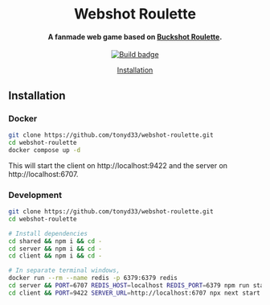 
<h1 align="center">
  Webshot Roulette
  <br>
</h1>

<h4 align="center">A fanmade web game based on <a href="https://store.steampowered.com/app/2835570/Buckshot_Roulette/" target="_blank">Buckshot Roulette</a>.</h4>

<p align="center">
  <a href="https://github.com/tonyd33/webshot-roulette/actions/workflows/build.yml">
    <img src="https://github.com/tonyd33/webshot-roulette/actions/workflows/build.yml/badge.svg"
         alt="Build badge">
  </a>
</p>

<p align="center">
  <a href="#installation">Installation</a>
</p>

## Installation

### Docker

```sh
git clone https://github.com/tonyd33/webshot-roulette.git
cd webshot-roulette
docker compose up -d
```

This will start the client on http://localhost:9422 and the server on http://localhost:6707.

### Development

```sh
git clone https://github.com/tonyd33/webshot-roulette.git
cd webshot-roulette

# Install dependencies
cd shared && npm i && cd -
cd server && npm i && cd -
cd client && npm i && cd -

# In separate terminal windows,
docker run --rm --name redis -p 6379:6379 redis
cd server && PORT=6707 REDIS_HOST=localhost REDIS_PORT=6379 npm run start:dev
cd client && PORT=9422 SERVER_URL=http://localhost:6707 npx next start
```
